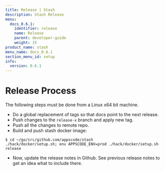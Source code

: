 ```yaml
---
title: Release | Stash
description: Stash Release
menu:
  docs_0.6.1:
    identifier: release
    name: Release
    parent: developer-guide
    weight: 15
product_name: stash
menu_name: docs_0.6.1
section_menu_id: setup
info:
  version: 0.6.1
---
```


# Release Process

The following steps must be done from a Linux x64 bit machine.

- Do a global replacement of tags so that docs point to the next release.
- Push changes to the `release-x` branch and apply new tag.
- Push all the changes to remote repo.
- Build and push stash docker image:
```console
$ cd ~/go/src/github.com/appscode/stash
./hack/docker/setup.sh; env APPSCODE_ENV=prod ./hack/docker/setup.sh release
```

- Now, update the release notes in Github. See previous release notes to get an idea what to include there.
